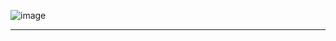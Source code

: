 ![image](https://media.discordapp.net/attachments/1199346187443122388/1248587241735852093/Screenshot_20240607_172700_Google.jpg?ex=666434fc&is=6662e37c&hm=6119f7f048e54cc2c75c111f2b09c5820720133207c5f7f464bcc95e05e3421d&)
________________________________________
